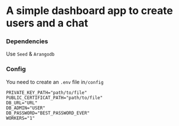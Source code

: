 

# A simple dashboard app to create users and a chat

### Dependencies

Use `Seed` &  `Arangodb`


### Config

You need to create an `.env` file  in`/config`

```dotenv
PRIVATE_KEY_PATH="path/to/file"
PUBLIC_CERTIFICAT_PATH="path/to/file"
DB_URL="URL"
DB_ADMIN="USER"
DB_PASSWORD="BEST_PASSWORD_EVER"
WORKERS="1"
```